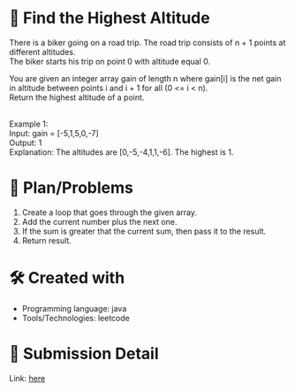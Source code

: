 
# 💼 Find the Highest Altitude<a name="about-project"></a>
There is a biker going on a road trip. The road trip consists of n + 1 points at different altitudes. <br>
The biker starts his trip on point 0 with altitude equal 0. <br>

You are given an integer array gain of length n where gain[i] is the net gain in altitude between points i​​​​​​ and i + 1 for all (0 <= i < n). <br>
Return the highest altitude of a point.
<br><br>

Example 1:
<br>
Input: gain = [-5,1,5,0,-7]<br>
Output: 1<br>
Explanation: The altitudes are [0,-5,-4,1,1,-6]. The highest is 1.

# 📜 Plan/Problems
1. Create a loop that goes through the given array.
2. Add the current number plus the next one.
3. If the sum is greater that the current sum, then pass it to the result.
4. Return result.

# 🛠 Created with
- Programming language: java
- Tools/Technologies: leetcode

# 💎 Submission Detail
Link: [here](https://leetcode.com/submissions/detail/1183657197/)

